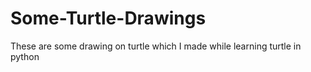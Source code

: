 # Some-Turtle-Drawings
These are some drawing on turtle which I made while learning turtle in python
